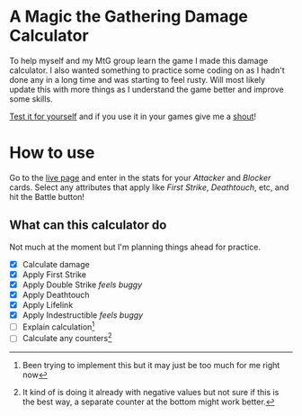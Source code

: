 # A Magic the Gathering Damage Calculator

To help myself and my MtG group learn the game I made this damage calculator. I also wanted something to practice some coding on as I hadn't done any in a long time and was starting to feel rusty. Will most likely update this with more things as I understand the game better and improve some skills.

[Test it for yourself](https://haideraliakmal.github.io/mtg-calculator) and if you use it in your games give me a [shout](https://twitter.com/haideraliakmal)!

# How to use

Go to the [live page](https://haideraliakmal.github.io/mtg-calculator) and enter in the stats for your *Attacker* and *Blocker* cards. Select any attributes that apply like *First Strike*, *Deathtouch*, etc, and hit the Battle button!

## What can this calculator do

Not much at the moment but I'm planning things ahead for practice.

- [x] Calculate damage
- [x] Apply First Strike
- [x] Apply Double Strike *feels buggy*
- [x] Apply Deathtouch
- [x] Apply Lifelink
- [x] Apply Indestructible *feels buggy*
- [ ] Explain calculation[^1]
- [ ] Calculate any counters[^2]

[^1]: Been trying to implement this but it may just be too much for me right now
[^2]: It kind of is doing it already with negative values but not sure if this is the best way, a separate counter at the bottom might work better.
